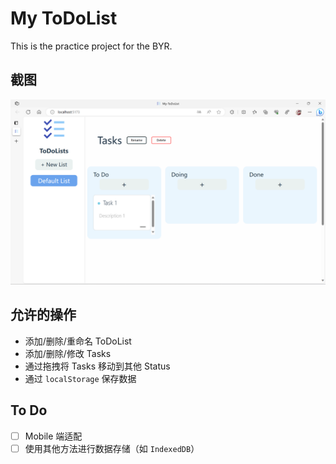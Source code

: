 # My ToDoList

This is the practice project for the BYR.

## 截图

![截图](./Screenshot.png)

## 允许的操作

+ 添加/删除/重命名 ToDoList
+ 添加/删除/修改 Tasks
+ 通过拖拽将 Tasks 移动到其他 Status
+ 通过 `localStorage` 保存数据

## To Do

+ [ ] Mobile 端适配
+ [ ] 使用其他方法进行数据存储（如 `IndexedDB`）